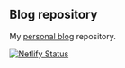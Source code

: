 ## Blog repository

My [personal blog](https://mskhan.me) repository. 

[![Netlify Status](https://api.netlify.com/api/v1/badges/dc607c7d-9ca5-4736-9bb0-00aea8f36ef2/deploy-status)](https://app.netlify.com/sites/distracted-mayer-7d1812/deploys)